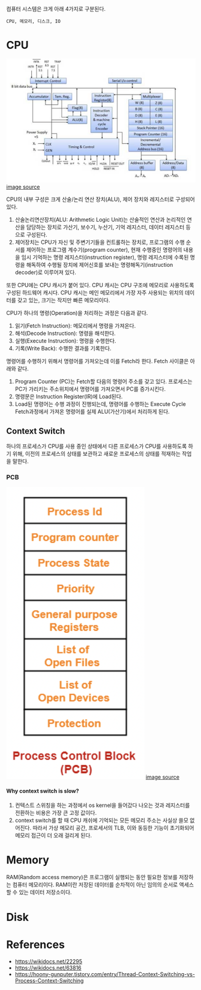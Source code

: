 컴퓨터 시스템은 크게 아래 4가지로 구분된다.
```
CPU, 메모리, 디스크, IO
```

# CPU
![ca-cpu](/ko/images/ca-cpu-1.png)
[image source](https://www.tutorialspoint.com/computer_logical_organization/cpu_architecture.htm)

CPU의 내부 구성은 크게 산술/논리 연산 장치(ALU), 제어 장치와 레지스터로 구성되어 있다.

1. 산술논리연산장치(ALU: Arithmetic Logic Unit)는 산술적인 연산과 논리적인 연산을 담당하는 장치로 가산기, 보수기, 누산기, 기억 레지스터, 데이터 레지스터 등으로 구성된다.
2. 제어장치는 CPU가 자신 및 주변기기들을 컨트롤하는 장치로, 프로그램의 수행 순서를 제어하는 프로그램 계수기(program counter), 현재 수행중인 명령어의 내용을 임시 기억하는 명령 레지스터(instruction register), 명령 레지스터에 수록된 명령을 해독하여 수행될 장치에 제어신호를 보내는 명령해독기(instruction decoder)로 이루어져 있다.

또한 CPU에는 CPU 캐시가 붙어 있다. CPU 캐시는 CPU 구조에 메모리로 사용하도록 구성된 하드웨어 캐시다. CPU 캐시는 메인 메모리에서 가장 자주 사용되는 위치의 데이터를 갖고 있는, 크기는 작지만 빠른 메모리이다.


CPU가 하나의 명령(Operation)을 처리하는 과정은 다음과 같다.

1. 읽기(Fetch Instruction): 메모리에서 명령을 가져온다.
2. 해석(Decode Instruction): 명령을 해석한다.
3. 실행(Execute Instruction): 명령을 수행한다.
4. 기록(Write Back): 수행한 결과를 기록한다.

명령어를 수행하기 위해서 명령어를 가져오는데 이를 Fetch라 한다. Fetch 사이클은 아래와 같다.

1. Program Counter (PC)는 Fetch할 다음의 명령어 주소를 갖고 있다. 프로세스는 PC가 가리키는 주소위치에서 명령어를 가져오면서 PC를 증가시킨다.
2. 명령문은 Instruction Register(IR)에 Load된다. 
3. Load된 명령어는 수행 과정이 진행되는데, 명령어를 수행하는 Execute Cycle Fetch과정에서 가져온 명령어를 실제 ALU(가산기)에서 처리하게 된다.




## Context Switch
하나의 프로세스가 CPU를 사용 중인 상태에서 다른 프로세스가 CPU를 사용하도록 하기 위해, 이전의 프로세스의 상태를 보관하고 새로운 프로세스의 상태를 적재하는 작업을 말한다.
### PCB
![ca-pcb](/ko/images/ca-pcb-1.png)
[image source](https://www.gatevidyalay.com/process-control-block-process-attributes/)

#### Why context switch is slow?
1. 컨텍스트 스위칭을 하는 과정에서 os kernel을 들어갔다 나오는 것과 레지스터를 전환하는 비용은 가장 큰 고정 값이다.
2. context switch를 할 때 CPU 캐쉬에 기억되는 모든 메모리 주소는 사실상 쓸모 없어진다. 따라서 가상 메모리 공간, 프로세서의 TLB, 이와 동등한 기능이 초기화되어 메모리 접근이 더 오래 걸리게 된다.

# Memory
RAM(Random access memory)은 프로그램이 실행되는 동안 필요한 정보를 저장하는 컴퓨터 메모리이다. RAM이란 저장된 데이터를 순차적이 아닌 임의의 순서로 액세스할 수 있는 데이터 저장소이다.


# Disk



# References
- https://wikidocs.net/22295
- https://wikidocs.net/63816 
- https://hoony-gunputer.tistory.com/entry/Thread-Context-Switching-vs-Process-Context-Switching 